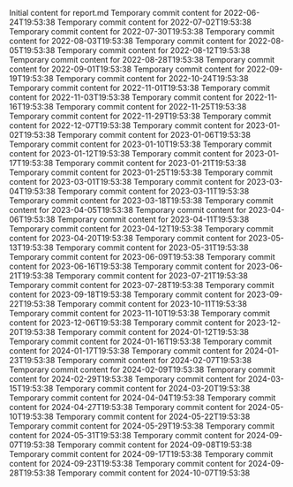 Initial content for report.md
Temporary commit content for 2022-06-24T19:53:38
Temporary commit content for 2022-07-02T19:53:38
Temporary commit content for 2022-07-30T19:53:38
Temporary commit content for 2022-08-03T19:53:38
Temporary commit content for 2022-08-05T19:53:38
Temporary commit content for 2022-08-12T19:53:38
Temporary commit content for 2022-08-28T19:53:38
Temporary commit content for 2022-09-01T19:53:38
Temporary commit content for 2022-09-19T19:53:38
Temporary commit content for 2022-10-24T19:53:38
Temporary commit content for 2022-11-01T19:53:38
Temporary commit content for 2022-11-03T19:53:38
Temporary commit content for 2022-11-16T19:53:38
Temporary commit content for 2022-11-25T19:53:38
Temporary commit content for 2022-11-29T19:53:38
Temporary commit content for 2022-12-07T19:53:38
Temporary commit content for 2023-01-02T19:53:38
Temporary commit content for 2023-01-06T19:53:38
Temporary commit content for 2023-01-10T19:53:38
Temporary commit content for 2023-01-12T19:53:38
Temporary commit content for 2023-01-17T19:53:38
Temporary commit content for 2023-01-21T19:53:38
Temporary commit content for 2023-01-25T19:53:38
Temporary commit content for 2023-03-01T19:53:38
Temporary commit content for 2023-03-04T19:53:38
Temporary commit content for 2023-03-11T19:53:38
Temporary commit content for 2023-03-18T19:53:38
Temporary commit content for 2023-04-05T19:53:38
Temporary commit content for 2023-04-06T19:53:38
Temporary commit content for 2023-04-11T19:53:38
Temporary commit content for 2023-04-12T19:53:38
Temporary commit content for 2023-04-20T19:53:38
Temporary commit content for 2023-05-13T19:53:38
Temporary commit content for 2023-05-31T19:53:38
Temporary commit content for 2023-06-09T19:53:38
Temporary commit content for 2023-06-16T19:53:38
Temporary commit content for 2023-06-21T19:53:38
Temporary commit content for 2023-07-21T19:53:38
Temporary commit content for 2023-07-28T19:53:38
Temporary commit content for 2023-09-18T19:53:38
Temporary commit content for 2023-09-22T19:53:38
Temporary commit content for 2023-10-11T19:53:38
Temporary commit content for 2023-11-10T19:53:38
Temporary commit content for 2023-12-06T19:53:38
Temporary commit content for 2023-12-20T19:53:38
Temporary commit content for 2024-01-12T19:53:38
Temporary commit content for 2024-01-16T19:53:38
Temporary commit content for 2024-01-17T19:53:38
Temporary commit content for 2024-01-23T19:53:38
Temporary commit content for 2024-02-07T19:53:38
Temporary commit content for 2024-02-09T19:53:38
Temporary commit content for 2024-02-29T19:53:38
Temporary commit content for 2024-03-15T19:53:38
Temporary commit content for 2024-03-20T19:53:38
Temporary commit content for 2024-04-04T19:53:38
Temporary commit content for 2024-04-27T19:53:38
Temporary commit content for 2024-05-10T19:53:38
Temporary commit content for 2024-05-22T19:53:38
Temporary commit content for 2024-05-29T19:53:38
Temporary commit content for 2024-05-31T19:53:38
Temporary commit content for 2024-09-07T19:53:38
Temporary commit content for 2024-09-08T19:53:38
Temporary commit content for 2024-09-17T19:53:38
Temporary commit content for 2024-09-23T19:53:38
Temporary commit content for 2024-09-28T19:53:38
Temporary commit content for 2024-10-07T19:53:38
